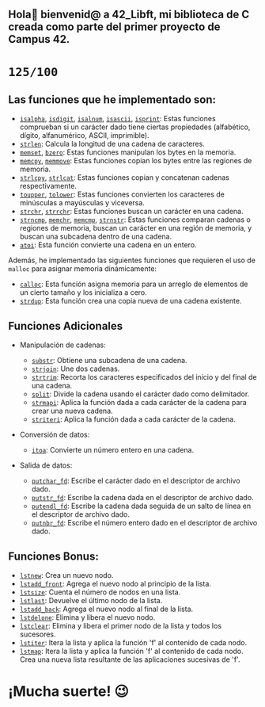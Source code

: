 ## Hola🤗 bienvenid@ a 42_Libft, mi biblioteca de C creada como parte del primer proyecto de Campus 42. 
# `125/100`

## Las funciones que he implementado son:

- [`isalpha`](https://github.com/HormiDev/42_Libft/blob/main/ft_isalpha.c), [`isdigit`](https://github.com/HormiDev/42_Libft/blob/main/ft_isdigit.c), [`isalnum`](https://github.com/HormiDev/42_Libft/blob/main/ft_isalnum.c), [`isascii`](https://github.com/HormiDev/42_Libft/blob/main/ft_isascii.c), [`isprint`](https://github.com/HormiDev/42_Libft/blob/main/ft_isprint.c): Estas funciones comprueban si un carácter dado tiene ciertas propiedades (alfabético, dígito, alfanumérico, ASCII, imprimible).
- [`strlen`](https://github.com/HormiDev/42_Libft/blob/main/ft_strlen.c): Calcula la longitud de una cadena de caracteres.
- [`memset`](https://github.com/HormiDev/42_Libft/blob/main/ft_memset.c), [`bzero`](https://github.com/HormiDev/42_Libft/blob/main/ft_bzero.c): Estas funciones manipulan los bytes en la memoria.
- [`memcpy`](https://github.com/HormiDev/42_Libft/blob/main/ft_memcpy.c), [`memmove`](https://github.com/HormiDev/42_Libft/blob/main/ft_memmove.c): Estas funciones copian los bytes entre las regiones de memoria.
- [`strlcpy`](https://github.com/HormiDev/42_Libft/blob/main/ft_strlcpy.c), [`strlcat`](https://github.com/HormiDev/42_Libft/blob/main/ft_strlcat.c): Estas funciones copian y concatenan cadenas respectivamente.
- [`toupper`](https://github.com/HormiDev/42_Libft/blob/main/ft_toupper.c), [`tolower`](https://github.com/HormiDev/42_Libft/blob/main/ft_tolower.c): Estas funciones convierten los caracteres de minúsculas a mayúsculas y viceversa.
- [`strchr`](https://github.com/HormiDev/42_Libft/blob/main/ft_strchr.c), [`strrchr`](https://github.com/HormiDev/42_Libft/blob/main/ft_strrchr.c): Estas funciones buscan un carácter en una cadena.
- [`strncmp`](https://github.com/HormiDev/42_Libft/blob/main/ft_strncmp.c), [`memchr`](https://github.com/HormiDev/42_Libft/blob/main/ft_memchr.c), [`memcmp`](https://github.com/HormiDev/42_Libft/blob/main/ft_memcmp.c), [`strnstr`](https://github.com/HormiDev/42_Libft/blob/main/ft_strnstr.c): Estas funciones comparan cadenas o regiones de memoria, buscan un carácter en una región de memoria, y buscan una subcadena dentro de una cadena.
- [`atoi`](https://github.com/HormiDev/42_Libft/blob/main/ft_atoi.c): Esta función convierte una cadena en un entero.

Además, he implementado las siguientes funciones que requieren el uso de `malloc` para asignar memoria dinámicamente:

- [`calloc`](https://github.com/HormiDev/42_Libft/blob/main/ft_calloc.c): Esta función asigna memoria para un arreglo de elementos de un cierto tamaño y los inicializa a cero.
- [`strdup`](https://github.com/HormiDev/42_Libft/blob/main/ft_strdup.c): Esta función crea una copia nueva de una cadena existente.

## Funciones Adicionales

- Manipulación de cadenas:
  - [`substr`](https://github.com/HormiDev/42_Libft/blob/main/ft_substr.c): Obtiene una subcadena de una cadena.
  - [`strjoin`](https://github.com/HormiDev/42_Libft/blob/main/ft_strjoin.c): Une dos cadenas.
  - [`strtrim`](https://github.com/HormiDev/42_Libft/blob/main/ft_strtrim.c): Recorta los caracteres especificados del inicio y del final de una cadena.
  - [`split`](https://github.com/HormiDev/42_Libft/blob/main/ft_split.c): Divide la cadena usando el carácter dado como delimitador.
  - [`strmapi`](https://github.com/HormiDev/42_Libft/blob/main/ft_strmapi.c): Aplica la función dada a cada carácter de la cadena para crear una nueva cadena.
  - [`striteri`](https://github.com/HormiDev/42_Libft/blob/main/ft_striteri.c): Aplica la función dada a cada carácter de la cadena.

- Conversión de datos:
  - [`itoa`](https://github.com/HormiDev/42_Libft/blob/main/ft_itoa.c): Convierte un número entero en una cadena.

- Salida de datos:
  - [`putchar_fd`](https://github.com/HormiDev/42_Libft/blob/main/ft_putchar_fd.c): Escribe el carácter dado en el descriptor de archivo dado.
  - [`putstr_fd`](https://github.com/HormiDev/42_Libft/blob/main/ft_putstr_fd.c): Escribe la cadena dada en el descriptor de archivo dado.
  - [`putendl_fd`](https://github.com/HormiDev/42_Libft/blob/main/ft_putendl_fd.c): Escribe la cadena dada seguida de un salto de línea en el descriptor de archivo dado.
  - [`putnbr_fd`](https://github.com/HormiDev/42_Libft/blob/main/ft_putnbr_fd.c): Escribe el número entero dado en el descriptor de archivo dado.

## Funciones Bonus:
  - [`lstnew`](https://github.com/HormiDev/42_Libft/blob/main/ft_lstnew_bonus.c): Crea un nuevo nodo.
  - [`lstadd_front`](https://github.com/HormiDev/42_Libft/blob/main/ft_lstadd_front_bonus.c): Agrega el nuevo nodo al principio de la lista.
  - [`lstsize`](https://github.com/HormiDev/42_Libft/blob/main/ft_lstsize_bonus.c): Cuenta el número de nodos en una lista.
  - [`lstlast`](https://github.com/HormiDev/42_Libft/blob/main/ft_lstlast_bonus.c): Devuelve el último nodo de la lista.
  - [`lstadd_back`](https://github.com/HormiDev/42_Libft/blob/main/ft_lstadd_back_bonus.c): Agrega el nuevo nodo al final de la lista.
  - [`lstdelone`](https://github.com/HormiDev/42_Libft/blob/main/ft_lstdelone_bonus.c): Elimina y libera el nuevo nodo.
  - [`lstclear`](https://github.com/HormiDev/42_Libft/blob/main/ft_lstclear_bonus.c): Elimina y libera el primer nodo de la lista y todos los sucesores.
  - [`lstiter`](https://github.com/HormiDev/42_Libft/blob/main/ft_lstiter_bonus.c): Itera la lista y aplica la función 'f' al contenido de cada nodo.
  - [`lstmap`](https://github.com/HormiDev/42_Libft/blob/main/ft_lstmap_bonus.c): Itera la lista y aplica la función 'f' al contenido de cada nodo. Crea una nueva lista resultante de las aplicaciones sucesivas de 'f'.

# ¡Mucha suerte! 😉
